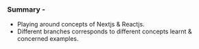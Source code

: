 ### Summary -  
- Playing around concepts of Nextjs & Reactjs.
- Different branches corresponds to different concepts learnt & concerned examples.
